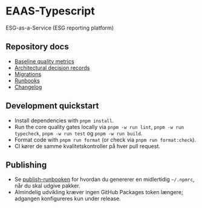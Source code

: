 # EAAS-Typescript

ESG-as-a-Service (ESG reporting platform)

## Repository docs

- [Baseline quality metrics](docs/quality/baseline.md)
- [Architectural decision records](docs/adr)
- [Migrations](docs/migrations)
- [Runbooks](docs/runbooks)
- [Changelog](CHANGELOG.md)

## Development quickstart

- Install dependencies with `pnpm install`.
- Run the core quality gates locally via `pnpm -w run lint`, `pnpm -w run typecheck`, `pnpm -w run test` og `pnpm -w run build`.
- Format code with `pnpm run format` (or check via `pnpm run format:check`).
- CI kører de samme kvalitetskontroller på hver pull request.

## Publishing

- Se [publish-runbooken](docs/runbooks/publishing.md) for hvordan du genererer en midlertidig `~/.npmrc`, når du skal udgive pakker.
- Almindelig udvikling kræver ingen GitHub Packages token længere; adgangen konfigureres kun under release.